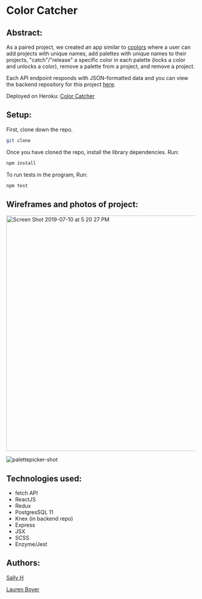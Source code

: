 # Color Catcher

## Abstract:

As a paired project, we created an app similar to [coolors](https://coolors.co/) where a user can add projects with unique names, add palettes with unique names to their projects, "catch"/"release" a specific color in each palette (locks a color and unlocks a color), remove a palette from a project, and remove a project. 

Each API endpoint responds with JSON-formatted data and you can view the backend repository for this project [here](https://github.com/lboyer4/color-catcher-backend).

Deployed on Heroku: [Color Catcher](https://color-catcher.herokuapp.com/)


## Setup:

First, clone down the repo.

```bash
git clone 
```

Once you have cloned the repo, install the library dependencies. Run:

```bash
npm install
```

To run tests in the program, Run:
```bash
npm test
```

## Wireframes and photos of project:

<img width="626" alt="Screen Shot 2019-07-10 at 5 20 27 PM" src="https://user-images.githubusercontent.com/40863560/61019084-2a145000-a356-11e9-897b-6204591e75fa.png">

![palettepicker-shot](https://user-images.githubusercontent.com/40863560/61022339-ab71df80-a362-11e9-8aa4-9c00301a5065.png)

## Technologies used:

* fetch API
* ReactJS 
* Redux 
* PostgresSQL 11 
* Knex (in backend repo)
* Express
* JSX 
* SCSS
* Enzyme/Jest

## Authors:

[Sally H](https://github.com/SallyH3)

[Lauren Boyer](https://github.com/lboyer4)
